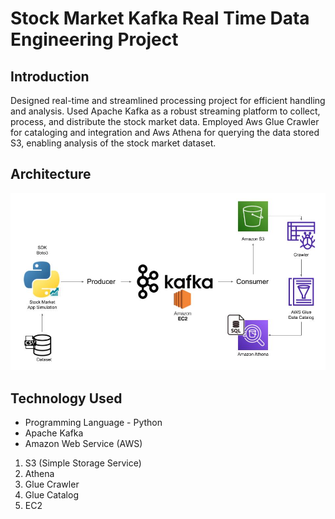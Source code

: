 # Stock Market Kafka Real Time Data Engineering Project

## Introduction 
Designed real-time and streamlined processing project for efficient handling and analysis.
Used Apache Kafka as a robust streaming platform to collect, process, and distribute the stock market data.
Employed Aws Glue Crawler for cataloging and integration and Aws Athena for querying the data stored S3,
enabling analysis of the stock market dataset. 

## Architecture 
<img src="Architecture.jpg">

## Technology Used
- Programming Language - Python
- Apache Kafka
- Amazon Web Service (AWS)
1. S3 (Simple Storage Service)
2. Athena
3. Glue Crawler
4. Glue Catalog
5. EC2
